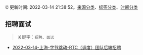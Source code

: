 :alarm_clock: 更新时间: 2022-03-14 21:38:52。[来源分类](../README.md)、[标签分类](../TAGS.md)、[时间分类](../TIMELINE.md)

## 招聘面试


> 关键字：`招聘`、`面试`



- [2022-03-14-上海-字节跳动-RTC（调度）团队后端招聘](https://www.v2ex.com/t/840344) 